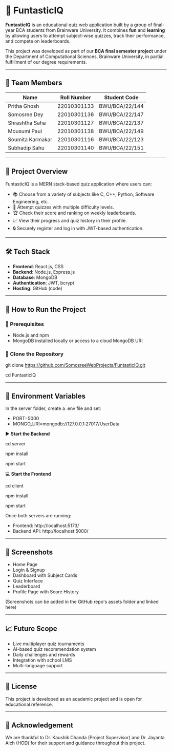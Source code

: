 # 🎯 FuntasticIQ

**FuntasticIQ** is an educational quiz web application built by a group of final-year BCA students from Brainware University. It combines **fun** and **learning** by allowing users to attempt subject-wise quizzes, track their performance, and compete on leaderboards.

This project was developed as part of our **BCA final semester project** under the Department of Computational Sciences, Brainware University, in partial fulfillment of our degree requirements.

---

## 👥 Team Members

| Name               | Roll Number   | Student Code         |
|--------------------|---------------|-----------------------|
| Pritha Ghosh        | 22010301133   | BWU/BCA/22/144        |
| Somosree Dey        | 22010301136   | BWU/BCA/22/147        |
| Shrashtha Saha      | 22010301127   | BWU/BCA/22/137        |
| Mousumi Paul        | 22010301138   | BWU/BCA/22/149        |
| Soumita Karmakar    | 22010301116   | BWU/BCA/22/123        |
| Subhadip Sahu       | 22010301140   | BWU/BCA/22/151        |

---

## 📌 Project Overview

FuntasticIQ is a MERN stack-based quiz application where users can:

- 📚 Choose from a variety of subjects like C, C++, Python, Software Engineering, etc.
- 🧠 Attempt quizzes with multiple difficulty levels.
- 🏆 Check their score and ranking on weekly leaderboards.
- 📈 View their progress and quiz history in their profile.
- 🔒 Securely register and log in with JWT-based authentication.

---

## 🛠️ Tech Stack

- **Frontend**: React.js, CSS
- **Backend**: Node.js, Express.js
- **Database**: MongoDB
- **Authentication**: JWT, bcrypt
- **Hosting**: GitHub (code)

---

## 🚀 How to Run the Project

### 🔧 Prerequisites
- Node.js and npm
- MongoDB installed locally or access to a cloud MongoDB URI

### 📂 Clone the Repository

git clone https://github.com/SomosreeWebProjects/FuntasticIQ.git

cd FuntasticIQ

---

## 🔐 Environment Variables

In the server folder, create a .env file and set:

- PORT=5000
- MONGO_URI=mongodb://127.0.0.1:27017/UserData

▶️ **Start the Backend**

cd server

npm install

npm start

💻 **Start the Frontend**

cd client

npm install

npm start

Once both servers are running:

- Frontend: http://localhost:5173/
- Backend API: http://localhost:5000/

---

## 📸 Screenshots

- Home Page
- Login & Signup
- Dashboard with Subject Cards
- Quiz Interface
- Leaderboard
- Profile Page with Score History

(Screenshots can be added in the GitHub repo's assets folder and linked here)

---

## 📈 Future Scope

- Live multiplayer quiz tournaments
- AI-based quiz recommendation system
- Daily challenges and rewards
- Integration with school LMS
- Multi-language support

---

## 📄 License

This project is developed as an academic project and is open for educational reference.

---

## 🙏 Acknowledgement

We are thankful to Dr. Kaushik Chanda (Project Supervisor) and Dr. Jayanta Aich (HOD) for their support and guidance throughout this project.


